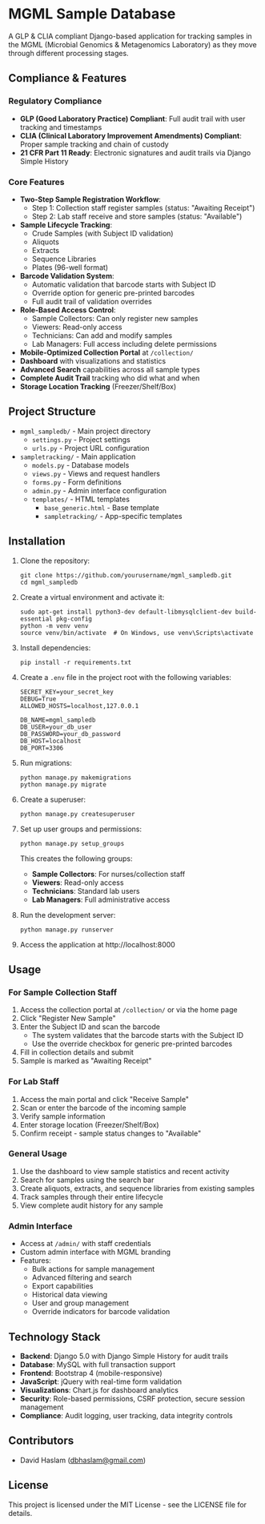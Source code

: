 # MGML Sample Database

A GLP & CLIA compliant Django-based application for tracking samples in the MGML (Microbial Genomics & Metagenomics Laboratory) as they move through different processing stages.

## Compliance & Features

### Regulatory Compliance
- **GLP (Good Laboratory Practice) Compliant**: Full audit trail with user tracking and timestamps
- **CLIA (Clinical Laboratory Improvement Amendments) Compliant**: Proper sample tracking and chain of custody
- **21 CFR Part 11 Ready**: Electronic signatures and audit trails via Django Simple History

### Core Features
- **Two-Step Sample Registration Workflow**:
  - Step 1: Collection staff register samples (status: "Awaiting Receipt")
  - Step 2: Lab staff receive and store samples (status: "Available")
- **Sample Lifecycle Tracking**:
  - Crude Samples (with Subject ID validation)
  - Aliquots
  - Extracts
  - Sequence Libraries
  - Plates (96-well format)
- **Barcode Validation System**:
  - Automatic validation that barcode starts with Subject ID
  - Override option for generic pre-printed barcodes
  - Full audit trail of validation overrides
- **Role-Based Access Control**:
  - Sample Collectors: Can only register new samples
  - Viewers: Read-only access
  - Technicians: Can add and modify samples
  - Lab Managers: Full access including delete permissions
- **Mobile-Optimized Collection Portal** at `/collection/`
- **Dashboard** with visualizations and statistics
- **Advanced Search** capabilities across all sample types
- **Complete Audit Trail** tracking who did what and when
- **Storage Location Tracking** (Freezer/Shelf/Box)

## Project Structure

- `mgml_sampledb/` - Main project directory
  - `settings.py` - Project settings
  - `urls.py` - Project URL configuration
- `sampletracking/` - Main application
  - `models.py` - Database models
  - `views.py` - Views and request handlers
  - `forms.py` - Form definitions
  - `admin.py` - Admin interface configuration
  - `templates/` - HTML templates
    - `base_generic.html` - Base template
    - `sampletracking/` - App-specific templates

## Installation

1. Clone the repository:
   ```
   git clone https://github.com/yourusername/mgml_sampledb.git
   cd mgml_sampledb
   ```

2. Create a virtual environment and activate it:
   ```
   sudo apt-get install python3-dev default-libmysqlclient-dev build-essential pkg-config
   python -m venv venv
   source venv/bin/activate  # On Windows, use venv\Scripts\activate
   ```

3. Install dependencies:
   ```
   pip install -r requirements.txt
   ```

4. Create a `.env` file in the project root with the following variables:
   ```
   SECRET_KEY=your_secret_key
   DEBUG=True
   ALLOWED_HOSTS=localhost,127.0.0.1
   
   DB_NAME=mgml_sampledb
   DB_USER=your_db_user
   DB_PASSWORD=your_db_password
   DB_HOST=localhost
   DB_PORT=3306
   ```

5. Run migrations:
   ```
   python manage.py makemigrations
   python manage.py migrate
   ```

6. Create a superuser:
   ```
   python manage.py createsuperuser
   ```

7. Set up user groups and permissions:
   ```
   python manage.py setup_groups
   ```
   This creates the following groups:
   - **Sample Collectors**: For nurses/collection staff
   - **Viewers**: Read-only access
   - **Technicians**: Standard lab users
   - **Lab Managers**: Full administrative access

8. Run the development server:
   ```
   python manage.py runserver
   ```

9. Access the application at http://localhost:8000

## Usage

### For Sample Collection Staff
1. Access the collection portal at `/collection/` or via the home page
2. Click "Register New Sample"
3. Enter the Subject ID and scan the barcode
   - The system validates that the barcode starts with the Subject ID
   - Use the override checkbox for generic pre-printed barcodes
4. Fill in collection details and submit
5. Sample is marked as "Awaiting Receipt"

### For Lab Staff
1. Access the main portal and click "Receive Sample"
2. Scan or enter the barcode of the incoming sample
3. Verify sample information
4. Enter storage location (Freezer/Shelf/Box)
5. Confirm receipt - sample status changes to "Available"

### General Usage
1. Use the dashboard to view sample statistics and recent activity
2. Search for samples using the search bar
3. Create aliquots, extracts, and sequence libraries from existing samples
4. Track samples through their entire lifecycle
5. View complete audit history for any sample

### Admin Interface
- Access at `/admin/` with staff credentials
- Custom admin interface with MGML branding
- Features:
  - Bulk actions for sample management
  - Advanced filtering and search
  - Export capabilities
  - Historical data viewing
  - User and group management
  - Override indicators for barcode validation

## Technology Stack

- **Backend**: Django 5.0 with Django Simple History for audit trails
- **Database**: MySQL with full transaction support
- **Frontend**: Bootstrap 4 (mobile-responsive)
- **JavaScript**: jQuery with real-time form validation
- **Visualizations**: Chart.js for dashboard analytics
- **Security**: Role-based permissions, CSRF protection, secure session management
- **Compliance**: Audit logging, user tracking, data integrity controls

## Contributors

- David Haslam (dbhaslam@gmail.com)

## License

This project is licensed under the MIT License - see the LICENSE file for details.
